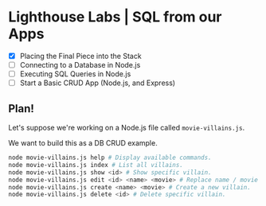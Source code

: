 # Lighthouse Labs | SQL from our Apps

* [X] Placing the Final Piece into the Stack
* [ ] Connecting to a Database in Node.js
* [ ] Executing SQL Queries in Node.js
* [ ] Start a Basic CRUD App (Node.js, and Express)

## Plan!

Let's suppose we're working on a Node.js file called `movie-villains.js`.

We want to build this as a DB CRUD example.

```sh
node movie-villains.js help # Display available commands.
node movie-villains.js index # List all villains.
node movie-villains.js show <id> # Show specific villain.
node movie-villains.js edit <id> <name> <movie> # Replace name / movie for specific villain.
node movie-villains.js create <name> <movie> # Create a new villain.
node movie-villains.js delete <id> # Delete specific villain.
```
